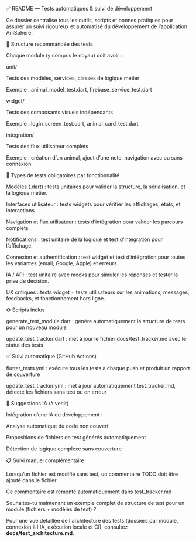 ✅ README — Tests automatiques & suivi de développement

Ce dossier centralise tous les outils, scripts et bonnes pratiques pour assurer un suivi rigoureux et automatisé du développement de l’application AniSphère.

📁 Structure recommandée des tests

Chaque module (y compris le noyau) doit avoir :

unit/

Tests des modèles, services, classes de logique métier

Exemple : animal_model_test.dart, firebase_service_test.dart

widget/

Tests des composants visuels indépendants

Exemple : login_screen_test.dart, animal_card_test.dart

integration/

Tests des flux utilisateur complets

Exemple : création d’un animal, ajout d’une note, navigation avec ou sans connexion

🧪 Types de tests obligatoires par fonctionnalité

Modèles (.dart) : tests unitaires pour valider la structure, la sérialisation, et la logique métier.

Interfaces utilisateur : tests widgets pour vérifier les affichages, états, et interactions.

Navigation et flux utilisateur : tests d’intégration pour valider les parcours complets.

Notifications : test unitaire de la logique et test d’intégration pour l’affichage.

Connexion et authentification : test widget et test d’intégration pour toutes les variantes (email, Google, Apple) et erreurs.

IA / API : test unitaire avec mocks pour simuler les réponses et tester la prise de décision.

UX critiques : tests widget + tests utilisateurs sur les animations, messages, feedbacks, et fonctionnement hors ligne.

⚙️ Scripts inclus

generate_test_module.dart : génère automatiquement la structure de tests pour un nouveau module

update_test_tracker.dart : met à jour le fichier docs/test_tracker.md avec le statut des tests

✅ Suivi automatique (GitHub Actions)

flutter_tests.yml : exécute tous les tests à chaque push et produit un rapport de couverture

update_test_tracker.yml : met à jour automatiquement test_tracker.md, détecte les fichiers sans test ou en erreur

🧠 Suggestions IA (à venir)

Intégration d’une IA de développement : 

Analyse automatique du code non couvert

Propositions de fichiers de test générés automatiquement

Détection de logique complexe sans couverture

📋 Suivi manuel complémentaire

Lorsqu’un fichier est modifié sans test, un commentaire TODO doit être ajouté dans le fichier

Ce commentaire est remonté automatiquement dans test_tracker.md

Souhaites-tu maintenant un exemple complet de structure de test pour un module (fichiers + modèles de test) ?

Pour une vue détaillée de l'architecture des tests (dossiers par module, connexion à l'IA, exécution locale et CI), consultez **docs/test_architecture.md**.

